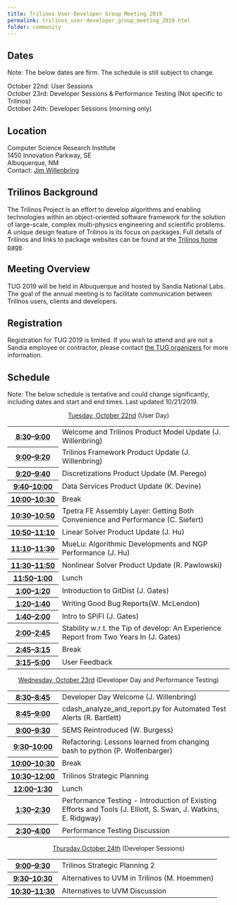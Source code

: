 ```yaml
---
title: Trilinos User-Developer Group Meeting 2019
permalink: trilinos_user-developer_group_meeting_2019.html
folder: community
---
```

  
## Dates

Note: The below dates are firm. The schedule is still subject to change.

October 22nd: User Sessions  
October 23rd: Developer Sessions & Performance Testing (Not specific to Trilinos)  
October 24th: Developer Sessions (morning only)  


## Location

Computer Science Research Institute  
1450 Innovation Parkway, SE  
Albuquerque, NM  
Contact: [Jim Willenbring](mailto:jmwille@sandia.gov)

## Trilinos Background

The Trilinos Project is an effort to develop algorithms and enabling technologies within an object-oriented software framework 
for the solution of large-scale, complex multi-physics engineering and scientific problems. 
A unique design feature of Trilinos is its focus on packages. 
Full details of Trilinos and links to package websites can be found at the [Trilinos home page](http://trilinos.org/ "Trilinos Home Page").

## Meeting Overview

TUG 2019 will be held in Albuquerque and hosted by Sandia National Labs. 
The goal of the annual meeting is to facilitate communication between Trilinos users, clients and developers.

## Registration

Registration for TUG 2019 is limited.
If you wish to attend and are not a Sandia employee or contractor, please contact [the TUG organizers](mailto:trilinos-help@software.sandia.gov) for more information. 
<!--Registration for eligible attendees is [now available](https://docs.google.com/forms/d/e/1FAIpQLSdcDiCzxCdQ7hebcqvKCybdrzCcfJGMXmT4ADkUXd9uJ1cnFA/viewform?usp=sf_link).-->

## Schedule

Note: The below schedule is tentative and could change significantly, including dates and start and end times. Last updated 10/21/2019.

<p style="text-align: center;"><span style="text-decoration: underline;">Tuesday, October 22nd</span> (User Day)</p>

<table summary="Timetable">
<tbody>
<tr>
<th id="time-1" axis="time"><abbr title="2011-11-01T08:30:00">8:30</abbr>–<abbr title="2011-11-01T09:30:00">9:00</abbr></th>
<td headers="time-1 location-1">
<div>Welcome and Trilinos Product Model Update (J. Willenbring)</div>
</td>
</tr>
<tr>
<th id="time-1" axis="time"><abbr title="2011-11-01T08:30:00">9:00</abbr>–<abbr title="2011-11-01T09:30:00">9:20</abbr></th>
<td headers="time-1 location-1">
<div>Trilinos Framework Product Update (J. Willenbring)</div>
</td>
</tr>
<tr>
<th id="time-1" axis="time" width="23%"><abbr title="2011-10-31T13:00:00">9:20</abbr>–<abbr title="2011-10-31T17:15:00">9:40</abbr></th>
<td headers="time-1 location-1">Discretizations Product Update (M. Perego)</td>
</tr>
<tr>
<th id="time-1" axis="time" width="23%"><abbr title="2011-10-31T13:00:00">9:40</abbr>–<abbr title="2011-10-31T17:15:00">10:00</abbr></th>
<td headers="time-1 location-1">Data Services Product Update (K. Devine)</td>
</tr>
<tr>
<th id="time-1" axis="time" width="23%"><abbr title="2011-10-31T13:00:00">10:00</abbr>–<abbr title="2011-10-31T17:15:00">10:30</abbr></th>
<td headers="time-1 location-1">Break</td>
</tr>
<tr>
<th id="time-1" axis="time" width="23%"><abbr title="2011-10-31T13:00:00">10:30</abbr>–<abbr title="2011-10-31T17:15:00">10:50</abbr></th>
<td headers="time-1 location-1">Tpetra FE Assembly Layer: Getting Both Convenience and Performance (C. Siefert)</td>
</tr>
<tr>
<th id="time-1" axis="time" width="23%"><abbr title="2011-10-31T13:00:00">10:50</abbr>–<abbr title="2011-10-31T17:15:00">11:10</abbr></th>
<td headers="time-1 location-1">Linear Solver Product Update (J. Hu)</td>
</tr>
<tr>
<th id="time-1" axis="time"><abbr title="2011-11-01T08:30:00">11:10</abbr>–<abbr title="2011-11-01T09:30:00">11:30</abbr></th>
<td headers="time-1 location-1">
<div>MueLu: Algorithmic Developments and NGP Performance (J. Hu)</div>
</td>
</tr>
<tr>
<th id="time-1" axis="time" width="23%"><abbr title="2011-10-31T13:00:00">11:30</abbr>–<abbr title="2011-10-31T17:15:00">11:50</abbr></th>
<td headers="time-1 location-1">Nonlinear Solver Product Update (R. Pawlowski)</td>
</tr>
<tr>
<th id="time-1" axis="time" width="23%"><abbr title="2011-10-31T13:00:00">11:50</abbr>–<abbr title="2011-10-31T17:15:00">1:00</abbr></th>
<td headers="time-1 location-1">Lunch</td>
</tr>
<tr>
<th id="time-1" axis="time" width="23%"><abbr title="2011-10-31T13:00:00">1:00</abbr>–<abbr title="2011-10-31T17:15:00">1:20</abbr></th>
<td headers="time-1 location-1">Introduction to GitDist (J. Gates)</td>
</tr>
<tr>
<th id="time-1" axis="time" width="23%"><abbr title="2011-10-31T13:00:00">1:20</abbr>–<abbr title="2011-10-31T17:15:00">1:40</abbr></th>
<td headers="time-1 location-1">Writing Good Bug Reports(W. McLendon)</td>
</tr>
<tr>
<th id="time-1" axis="time" width="23%"><abbr title="2011-10-31T13:00:00">1:40</abbr>–<abbr title="2011-10-31T17:15:00">2:00</abbr></th>
<td headers="time-1 location-1">Intro to SPiFI (J. Gates)</td>
</tr>
<tr>
<th id="time-1" axis="time" width="23%"><abbr title="2011-10-31T13:00:00">2:00</abbr>–<abbr title="2011-10-31T17:15:00">2:45</abbr></th>
<td headers="time-1 location-1">Stability w.r.t. the Tip of develop:  An Experience Report from Two Years In (J. Gates)</td>
</tr>
<tr>
<th id="time-1" axis="time" width="23%"><abbr title="2011-10-31T13:00:00">2:45</abbr>–<abbr title="2011-10-31T17:15:00">3:15</abbr></th>
<td headers="time-1 location-1">Break</td>
</tr>
<tr>
<th id="time-1" axis="time" width="23%"><abbr title="2011-10-31T13:00:00">3:15</abbr>–<abbr title="2011-10-31T17:15:00">5:00</abbr></th>
<td headers="time-1 location-1">User Feedback</td>
</tr>
</tbody>
</table>

<p style="text-align: center;"><span style="text-decoration: underline;">Wednesday, October 23rd</span> (Developer Day and Performance Testing)</p>

<table summary="Timetable">
<tbody>

<tr>
<th id="time-2" axis="time"><abbr title="2011-11-01T09:30:00">8:30</abbr>–<abbr title="2011-11-01T09:45:00">8:45</abbr></th>
<td headers="time-2 location-1">Developer Day Welcome (J. Willenbring)</td>
</tr>
<tr>
<th id="time-1" axis="time"><abbr title="2011-11-01T08:30:00">8:45</abbr>–<abbr title="2011-11-01T09:30:00">9:00</abbr></th> 
<td headers="time-1 location-1">cdash_analyze_and_report.py for Automated Test Alerts (R. Bartlett)</td>
</tr>
<tr>
<th id="time-1" axis="time"><abbr title="2011-11-01T08:30:00">9:00</abbr>–<abbr title="2011-11-01T09:30:00">9:30</abbr></th> 
<td headers="time-1 location-1">SEMS Reintroduced (W. Burgess)</td>
</tr>
<tr>
<th id="time-1" axis="time"><abbr title="2011-11-01T08:30:00">9:30</abbr>–<abbr title="2011-11-01T09:30:00">10:00</abbr></th> 
<td headers="time-1 location-1">Refactoring: Lessons learned from changing bash to python (P. Wolfenbarger)</td>
</tr>
<tr>
<th id="time-1" axis="time" width="23%"><abbr title="2011-10-31T13:00:00">10:00</abbr>–<abbr title="2011-10-31T17:15:00">10:30</abbr></th>
<td headers="time-1 location-1">Break</td>
</tr>
<tr>
<th id="time-1" axis="time" width="23%"><abbr title="2011-10-31T13:00:00">10:30</abbr>–<abbr title="2011-10-31T17:15:00">12:00</abbr></th>
<td headers="time-1 location-1">Trilinos Strategic Planning</td>
</tr>
<tr>
<th id="time-1" axis="time"><abbr title="2011-11-01T08:30:00">12:00</abbr>–<abbr title="2011-11-01T09:30:00">1:30</abbr></th> 
<td headers="time-1 location-1">Lunch</td>
</tr>
<tr>
<th id="time-1" axis="time"><abbr title="2011-11-01T08:30:00">1:30</abbr>–<abbr title="2011-11-01T09:30:00">2:30</abbr></th> 
<td headers="time-1 location-1">Performance Testing - Introduction of Existing Efforts and Tools (J. Elliott, S. Swan, J. Watkins, E. Ridgway)</td>
</tr>
<tr>
<th id="time-1" axis="time"><abbr title="2011-11-01T08:30:00">2:30</abbr>–<abbr title="2011-11-01T09:30:00">4:00</abbr></th> 
<td headers="time-1 location-1">Performance Testing Discussion</td>
</tr>
</tbody>
</table>
<p style="text-align: center;"><span style="text-decoration: underline;">Thursday October 24th</span> (Developer Sessions)</p>
<table summary="Timetable">
<tbody>
<tr>
<th id="time-1" axis="time"><abbr title="2011-11-01T08:30:00">9:00</abbr>–<abbr title="2011-11-01T09:30:00">9:30</abbr></th> 
<td headers="time-1 location-1">Trilinos Strategic Planning 2</td>
</tr>
<tr>
<th id="time-1" axis="time"><abbr title="2011-11-01T08:30:00">9:30</abbr>–<abbr title="2011-11-01T09:30:00">10:30</abbr></th> 
<td headers="time-1 location-1">Alternatives to UVM in Trilinos (M. Hoemmen)</td>
</tr>
<tr>
<th id="time-1" axis="time"><abbr title="2011-11-01T08:30:00">10:30</abbr>–<abbr title="2011-11-01T09:30:00">11:30</abbr></th> 
<td headers="time-1 location-1">Alternatives to UVM Discussion</td>
</tr>
</tbody>
</table>
